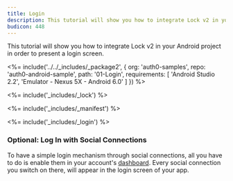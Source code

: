 ```yaml
---
title: Login
description: This tutorial will show you how to integrate Lock v2 in your Android project in order to present a login screen.
budicon: 448
---
```


This tutorial will show you how to integrate Lock v2 in your Android project in order to present a login screen.

<%= include('../../_includes/_package2', {
  org: 'auth0-samples',
  repo: 'auth0-android-sample',
  path: '01-Login',
  requirements: [
    'Android Studio 2.2',
    'Emulator - Nexus 5X - Android 6.0'
  ]
}) %>

<%= include('_includes/_lock') %>

<%= include('_includes/_manifest') %>

<%= include('_includes/_login') %>

### Optional: Log In with Social Connections

To have a simple login mechanism through social connections, all you have to do is enable them in your account's [dashboard](${manage_url}/#/connections/social). Every social connection you switch on there, will appear in the login screen of your app.
